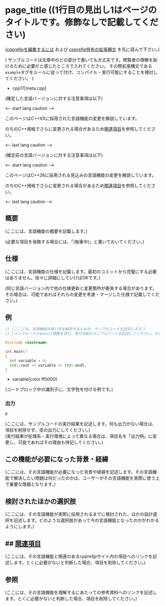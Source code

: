 # page_title ((1行目の見出し1はページのタイトルです。修飾なしで記載してください)

([cpprefjpを編集するには](/start_editing.md) および [cpprefjp特有の拡張構文](specialized.md) を先に読んで下さい。)

(
  サンプルコードは文章中のどの部分で書いても大丈夫です。閲覧者の理解を助けるために必要だと感じたところで入れてください。
  その際拡張構文である`example`タグをルールに従って付け、コンパイル・実行可能にすることを検討してください。
)

* cpp17[meta cpp]

<!-- `[meta cpp]`は、機能が追加・非推奨・削除されたバージョンを表すメタ情報。改行して複数指定ができる。 -->
<!--    `cpp11[meta cpp]` : C++11で追加された機能 -->
<!--    `cpp14[meta cpp]` : C++14で追加された機能 -->
<!--    `cpp17[meta cpp]` : C++17で追加された機能 -->
<!--    `cpp20[meta cpp]` : C++20で追加された機能 -->
<!--    `cpp23[meta cpp]` : C++23で追加された機能 -->
<!--    `cpp26[meta cpp]` : C++26で追加された機能 -->
<!--    `cpp11deprecated[meta cpp]` : C++11で非推奨になった機能 -->
<!--    `cpp14deprecated[meta cpp]` : C++14で非推奨になった機能 -->
<!--    `cpp14removed[meta cpp]` : C++14で削除された機能 -->
<!--    `cpp17deprecated[meta cpp]` : C++17で非推奨になった機能 -->
<!--    `cpp17removed[meta cpp]` : C++17で削除された機能 -->
<!--    `cpp20deprecated[meta cpp]` : C++20で非推奨になった機能 -->
<!--    `cpp20removed[meta cpp]` : C++20で削除された機能 -->
<!--    `cpp23deprecated[meta cpp]` : C++23で非推奨になった機能 -->
<!--    `cpp23removed[meta cpp]` : C++23で削除された機能 -->
<!--    `cpp26deprecated[meta cpp]` : C++26で非推奨になった機能 -->
<!--    `cpp26removed[meta cpp]` : C++26で削除された機能 -->
<!--    `future[meta cpp]` : 将来のC++で検討されている機能 -->
<!--    `archive[meta cpp]` : 廃案になったが記録として残す価値のあるC++機能 -->

(確定した言語バージョンに対する注意事項は以下)

<-- start lang caution -->

このページはC++XXに採用された言語機能の変更を解説しています。

のちのC++規格でさらに変更される場合があるため[関連項目](#relative_page)を参照してください。

<-- last lang caution -->


(確定前の言語バージョンに対する注意事項は以下)

<-- start lang caution -->

このページはC++26に採用される見込みの言語機能の変更を解説しています。

のちのC++規格でさらに変更される場合があるため[関連項目](#relative_page)を参照してください。

<-- last lang caution -->

## 概要
(ここには、言語機能の概要を記載します。)

(必要な項目を省略する場合には、「(執筆中)」と書いておいてください。)


## 仕様
(ここには、言語機能の仕様を記載します。最初のコミットから完璧にする必要はありません。徐々に詳細にしていけばOKです。)

(同じ言語バージョン内で他の仕様更新と変更箇所が衝突する場合があります。その場合は、可能であればそれらの変更を考慮・マージした仕様で記載してください。)


## 例
```cpp example
// (ここには、言語機能の使い方を解説するための、サンプルコードを記述します。)
// (インクルードとmain()関数を含む、実行可能なサンプルコードを記述してください。そのようなコードブロックにはexampleタグを付けます。)

#include <iostream>

int main()
{
  int variable = 0;
  std::cout << variable << std::endl;
}
```
* variable[color ff0000]

(コードブロック中の識別子に、文字色を付ける例です。)

### 出力
```
0
```

(ここには、サンプルコードの実行結果を記述します。何も出力がない場合は、項目を削除せず、空の出力にしてください。)  
(実行結果が処理系・実行環境によって異なる場合は、項目名を「出力例」に変更し、可能であればその理由も併記してください。)


## この機能が必要になった背景・経緯
(ここには、その言語機能が必要になった背景や経緯を記述します。その言語機能で解決したい問題は何だったのかは、ユーザーがその言語機能を実際に使う上で重要な情報となります。)


## 検討されたほかの選択肢
(ここには、その言語機能が実際に採用されるまでに検討された、ほかの設計選択を記述します。どのような選択肢があって今の言語機能となったのかがわかるようにします。)


## ## <a id="relative-page" href="#relative-page">関連項目</a>
(ここには、その言語機能と関連のあるcpprefjpサイト内の項目へのリンクを記述します。とくに必要がないと判断した場合、項目を削除してください。)


## 参照
(ここには、その言語機能を理解するにあたっての参考資料へのリンクを記述します。とくに必要がないと判断した場合、項目を削除してください。)

